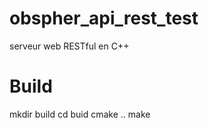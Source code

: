 # obspher_api_rest_test
 serveur web RESTful en C++

 # Build
 mkdir build
 cd buid
 cmake ..
 make

